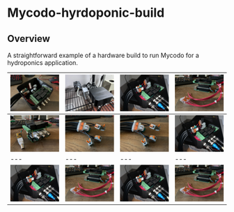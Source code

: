 # Mycodo-hyrdoponic-build
## Overview
A straightforward example of a hardware build to run Mycodo for a hydroponics application.

| ![1](image/IMG_5570.jpg) |  ![2](image/IMG_5677.jpg) | ![5](image/IMG_5571.jpg) | ![6](image/IMG_5567.jpg) |
| --- | --- | --- | --- |
| ![3](image/IMG_5566.jpg) | ![4](image/IMG_5568.jpg) | ![7](image/IMG_5568.jpg) | ![8](image/IMG_5571.jpg) |
| --- | --- | --- | --- |
| ![5](image/IMG_5571.jpg) | ![6](image/IMG_5567.jpg) | ![5](image/IMG_5571.jpg) | ![6](image/IMG_5567.jpg) |

